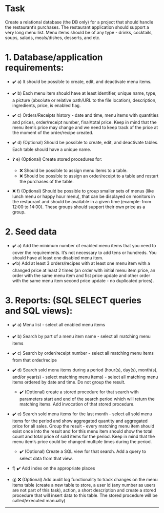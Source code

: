 # Task
 Create a relational database (the DB only) for a project that should handle the restaurant’s purchases. The restaurant application should support a very long menu list. Menu items should be of any type - drinks, cocktails, soups, salads, meals/dishes, desserts, and etc.
 
# 1.  Database/application requirements:

- :heavy_check_mark: a) It should be possible to create, edit, and deactivate menu items.
 
- :heavy_check_mark: b) Each menu item should have at least identifier, unique name, type, a picture (absolute or relative path/URL to the file location), description, ingredients, price, is enabled flag. 
- :heavy_check_mark: c) Orders/Receipts history - date and time, menu items with quantities and prices, order/receipt number, final/total price. Keep in mind that the menu item’s price may change and we need to keep track of the price at the moment of the order/recipe created.
- :heavy_check_mark: d) (Optional) Should be possible to create, edit, and deactivate tables. Each table should have a unique name.
- :question: e) (Optional) Create stored procedures for:
    - :x: Should be possible to assign menu items to a table. 
    - :x: Should be possible to assign an order/receipt to a table and restart the purchases of the table.
 - :x: f) (Optional) Should be possible to group smaller sets of menus (like lunch menu or happy hour menu), that can be displayed on monitors in the restaurant and should be available in a given time (example: from 12:00 to 14:00). These groups should support their own price as a group.


# 2. Seed data
- :heavy_check_mark: a) Add the minimum number of enabled menu items that you need to cover the requirements. It’s not necessary to add tens or hundreds. You should have at least one disabled menu item.
- :heavy_check_mark:b) Add at least 3 orders/recipes with at least one menu item with a changed price at least 2 times (an order with initial menu item price, an order with the same menu item and fist price update and other order with the same menu item second price update - no duplicated prices).

# 3. Reports: (SQL SELECT queries and SQL views):
- :heavy_check_mark: a) Menu list - select all enabled menu items
 
- :heavy_check_mark: b) Search by part of a menu item name - select all matching menu items
 
- :heavy_check_mark: c) Search by order/receipt number - select all matching menu items from that order/recipe

- :heavy_check_mark: d) Search sold menu items during a period (hour(s), day(s), month(s), and/or year(s) - select matching menu items) - select all matching menu items ordered by date and time. Do not group the result.
    - :heavy_check_mark: (Optional) create a stored procedure for that search with parameters start and end of the search period which will return the matching items. Add invocation of that stored procedure.

- :heavy_check_mark: e) Search sold menu items for the last month - select all sold menu items for the period and show aggregated quantity and aggregated price for all sales. Group the result - every matching menu item should exist once into the result and for this menu item should show the total count and total price of sold items for the period. Keep in mind that the menu item’s price could be changed multiple times during the period.
  - :heavy_check_mark: (Optional) Create a SQL view for that search. Add a query to select data from that view.
- f) :heavy_check_mark: Add index on the appropriate places
- g) :x: (Optional) Add audit log functionality to track changes on the menu items table (create a new table to store, a user id (any number as users are not part of this task), action, a short description and create a stored procedure that will insert data to this table. The stored procedure will be called/executed manually)

---